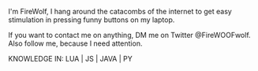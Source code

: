 I'm FireWolf, I hang around the catacombs of the internet to get easy stimulation in pressing funny buttons on my laptop.

If you want to contact me on anything, DM me on Twitter @FireWOOFwolf. Also follow me, because I need attention.

KNOWLEDGE IN:
LUA | JS | JAVA | PY
